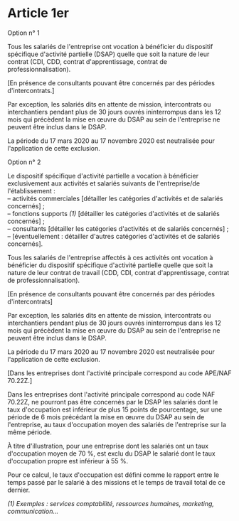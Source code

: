# Article 1er

Option n° 1

Tous les salariés de l'entreprise ont vocation à bénéficier du dispositif spécifique d'activité partielle (DSAP) quelle que soit la nature de leur contrat (CDI, CDD, contrat d'apprentissage, contrat de professionnalisation).

[En présence de consultants pouvant être concernés par des périodes d'intercontrats.]

Par exception, les salariés dits en attente de mission, intercontrats ou interchantiers pendant plus de 30 jours ouvrés ininterrompus dans les 12 mois qui précèdent la mise en œuvre du DSAP au sein de l'entreprise ne peuvent être inclus dans le DSAP.

La période du 17 mars 2020 au 17 novembre 2020 est neutralisée pour l'application de cette exclusion.

Option n° 2

Le dispositif spécifique d'activité partielle a vocation à bénéficier exclusivement aux activités et salariés suivants de l'entreprise/de l'établissement :  
 – activités commerciales [détailler les catégories d'activités et de salariés concernés] ;  
 – fonctions supports *(1)* [détailler les catégories d'activités et de salariés concernés] ;  
 – consultants [détailler les catégories d'activités et de salariés concernés] ;  
 – [éventuellement : détailler d'autres catégories d'activités et de salariés concernés].

Tous les salariés de l'entreprise affectés à ces activités ont vocation à bénéficier du dispositif spécifique d'activité partielle quelle que soit la nature de leur contrat de travail (CDD, CDI, contrat d'apprentissage, contrat de professionnalisation).

[En présence de consultants pouvant être concernés par des périodes d'intercontrats]

Par exception, les salariés dits en attente de mission, intercontrats ou interchantiers pendant plus de 30 jours ouvrés ininterrompus dans les 12 mois qui précèdent la mise en œuvre du DSAP au sein de l'entreprise ne peuvent être inclus dans le DSAP.

La période du 17 mars 2020 au 17 novembre 2020 est neutralisée pour l'application de cette exclusion.

[Dans les entreprises dont l'activité principale correspond au code APE/NAF 70.22Z.]

Dans les entreprises dont l'activité principale correspond au code NAF 70.22Z, ne pourront pas être concernés par le DSAP les salariés dont le taux d'occupation est inférieur de plus 15 points de pourcentage, sur une période de 6 mois précédant la mise en œuvre du DSAP au sein de l'entreprise, au taux d'occupation moyen des salariés de l'entreprise sur la même période.

À titre d'illustration, pour une entreprise dont les salariés ont un taux d'occupation moyen de 70 %, est exclu du DSAP le salarié dont le taux d'occupation propre est inférieur à 55 %.

Pour ce calcul, le taux d'occupation est défini comme le rapport entre le temps passé par le salarié à des missions et le temps de travail total de ce dernier.

*(1) Exemples : services comptabilité, ressources humaines, marketing, communication…*


